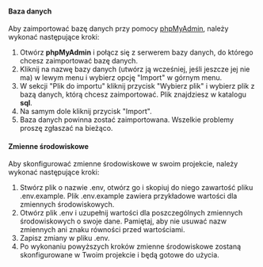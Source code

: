 #### Baza danych
Aby zaimportować bazę danych przy pomocy [phpMyAdmin](http://localhost/phpmyadmin), należy wykonać następujące kroki:
1. Otwórz **phpMyAdmin** i połącz się z serwerem bazy danych, do którego chcesz zaimportować bazę danych.
2. Kliknij na nazwę bazy danych (utwórz ją wcześniej, jeśli jeszcze jej nie ma) w lewym menu i wybierz opcję "Import" w górnym menu.
3. W sekcji "Plik do importu" kliknij przycisk "Wybierz plik" i wybierz plik z bazą danych, którą chcesz zaimportować. Plik znajdziesz w katalogu **sql**.
4. Na samym dole kliknij przycisk "Import".
5. Baza danych powinna zostać zaimportowana. Wszelkie problemy proszę zgłaszać na bieżąco.

#### Zmienne środowiskowe
Aby skonfigurować zmienne środowiskowe w swoim projekcie, należy wykonać następujące kroki:

1. Stwórz plik o nazwie .env, otwórz go i skopiuj do niego zawartość pliku .env.example. Plik .env.example zawiera przykładowe wartości dla zmiennych środowiskowych.
2. Otwórz plik .env i uzupełnij wartości dla poszczególnych zmiennych środowiskowych o swoje dane. Pamiętaj, aby nie usuwać nazw zmiennych ani znaku równości przed wartościami.
3. Zapisz zmiany w pliku .env.
4. Po wykonaniu powyższych kroków zmienne środowiskowe zostaną skonfigurowane w Twoim projekcie i będą gotowe do użycia.
